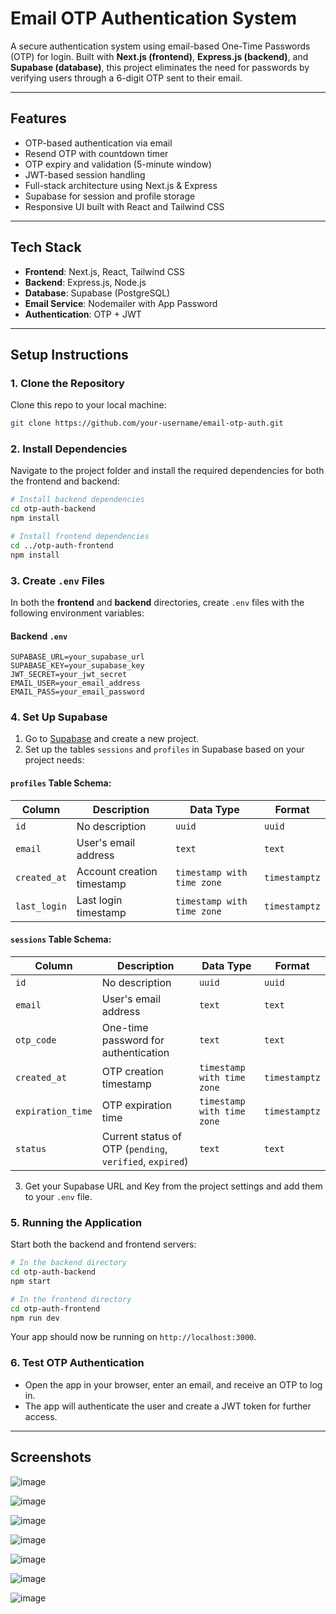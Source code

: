 # Email OTP Authentication System

A secure authentication system using email-based One-Time Passwords (OTP) for login. Built with **Next.js (frontend)**, **Express.js (backend)**, and **Supabase (database)**, this project eliminates the need for passwords by verifying users through a 6-digit OTP sent to their email.

---

## Features

* OTP-based authentication via email
* Resend OTP with countdown timer
* OTP expiry and validation (5-minute window)
* JWT-based session handling
* Full-stack architecture using Next.js & Express
* Supabase for session and profile storage
* Responsive UI built with React and Tailwind CSS

---

## Tech Stack

* **Frontend**: Next.js, React, Tailwind CSS
* **Backend**: Express.js, Node.js
* **Database**: Supabase (PostgreSQL)
* **Email Service**: Nodemailer with App Password
* **Authentication**: OTP + JWT

---

## Setup Instructions

### 1. Clone the Repository

Clone this repo to your local machine:

```bash
git clone https://github.com/your-username/email-otp-auth.git
```

### 2. Install Dependencies

Navigate to the project folder and install the required dependencies for both the frontend and backend:

```bash
# Install backend dependencies
cd otp-auth-backend
npm install

# Install frontend dependencies
cd ../otp-auth-frontend
npm install
```

### 3. Create `.env` Files

In both the **frontend** and **backend** directories, create `.env` files with the following environment variables:

#### Backend `.env`

```
SUPABASE_URL=your_supabase_url
SUPABASE_KEY=your_supabase_key
JWT_SECRET=your_jwt_secret
EMAIL_USER=your_email_address
EMAIL_PASS=your_email_password
```

### 4. Set Up Supabase

1. Go to [Supabase](https://supabase.io/) and create a new project.
2. Set up the tables `sessions` and `profiles` in Supabase based on your project needs:

#### `profiles` Table Schema:

| Column       | Description                | Data Type                  | Format        |
| ------------ | -------------------------- | -------------------------- | ------------- |
| `id`         | No description             | `uuid`                     | `uuid`        |
| `email`      | User's email address       | `text`                     | `text`        |
| `created_at` | Account creation timestamp | `timestamp with time zone` | `timestamptz` |
| `last_login` | Last login timestamp       | `timestamp with time zone` | `timestamptz` |

#### `sessions` Table Schema:

| Column            | Description                                              | Data Type                  | Format        |
| ----------------- | -------------------------------------------------------- | -------------------------- | ------------- |
| `id`              | No description                                           | `uuid`                     | `uuid`        |
| `email`           | User's email address                                     | `text`                     | `text`        |
| `otp_code`        | One-time password for authentication                     | `text`                     | `text`        |
| `created_at`      | OTP creation timestamp                                   | `timestamp with time zone` | `timestamptz` |
| `expiration_time` | OTP expiration time                                      | `timestamp with time zone` | `timestamptz` |
| `status`          | Current status of OTP (`pending`, `verified`, `expired`) | `text`                     | `text`        |

3. Get your Supabase URL and Key from the project settings and add them to your `.env` file.

### 5. Running the Application

Start both the backend and frontend servers:

```bash
# In the backend directory
cd otp-auth-backend
npm start

# In the frontend directory
cd otp-auth-frontend
npm run dev
```

Your app should now be running on `http://localhost:3000`.

### 6. Test OTP Authentication

* Open the app in your browser, enter an email, and receive an OTP to log in.
* The app will authenticate the user and create a JWT token for further access.

---

## Screenshots

![image](https://github.com/user-attachments/assets/1257ec25-d88b-41d4-9730-8d35a08bd8a7)

![image](https://github.com/user-attachments/assets/85b97b9f-3a13-434f-9d91-ccb9773d99a2)

![image](https://github.com/user-attachments/assets/8fd0955e-d88b-4cea-bdee-9cadda5ef77f)

![image](https://github.com/user-attachments/assets/6196cabb-9dad-4b24-a93b-d33f5c8c30d9)

![image](https://github.com/user-attachments/assets/854483c4-2d90-4f09-bc5b-e424aea48ecf)

![image](https://github.com/user-attachments/assets/2da34a81-38fa-4be9-954b-3572e6cedd74)

![image](https://github.com/user-attachments/assets/d228bc7c-8e5b-402f-bd23-863a54d23db1)
